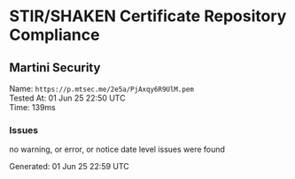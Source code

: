 # STIR/SHAKEN Certificate Repository Compliance

## Martini Security

Name: `https://p.mtsec.me/2e5a/PjAxqy6R9UlM.pem`\
Tested At: 01 Jun 25 22:50 UTC\
Time: 139ms

### Issues

no warning, or error, or notice date level issues were found

Generated: 01 Jun 25 22:59 UTC